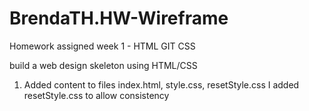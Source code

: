 # BrendaTH.HW-Wireframe
Homework assigned week 1 - HTML GIT CSS


build a web design skeleton using HTML/CSS
1) Added content to files index.html, style.css, resetStyle.css
   I added resetStyle.css to allow consistency